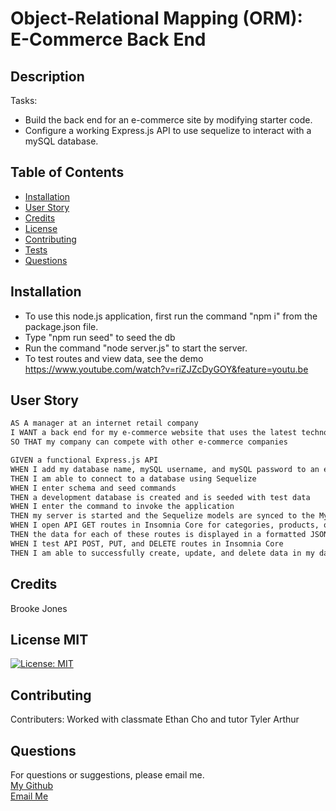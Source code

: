 # Object-Relational Mapping (ORM): E-Commerce Back End

## Description  
Tasks: 
  - Build the back end for an e-commerce site by modifying starter code. 
  - Configure a working Express.js API to use sequelize to interact with a mySQL database.
 
## Table of Contents
- [Installation](#installation)
- [User Story](#user-story)
- [Credits](#credits)
- [License](#license)
- [Contributing](#contributing)
- [Tests](#test)
- [Questions](#questions)

## Installation
- To use this node.js application, first run the command "npm i" from the package.json file. 
- Type "npm run seed" to seed the db
- Run the command "node server.js" to start the server. 
- To test routes and view data, see the demo https://www.youtube.com/watch?v=riZJZcDyGOY&feature=youtu.be
  
## User Story
  ```md
  AS A manager at an internet retail company
  I WANT a back end for my e-commerce website that uses the latest technologies
  SO THAT my company can compete with other e-commerce companies
  ```

```md
GIVEN a functional Express.js API
WHEN I add my database name, mySQL username, and mySQL password to an environment variable file
THEN I am able to connect to a database using Sequelize
WHEN I enter schema and seed commands
THEN a development database is created and is seeded with test data
WHEN I enter the command to invoke the application
THEN my server is started and the Sequelize models are synced to the MySQL database
WHEN I open API GET routes in Insomnia Core for categories, products, or tags
THEN the data for each of these routes is displayed in a formatted JSON
WHEN I test API POST, PUT, and DELETE routes in Insomnia Core
THEN I am able to successfully create, update, and delete data in my database
```
## Credits
  Brooke Jones  
    
## License MIT
[![License: MIT](https://img.shields.io/badge/License-MIT-yellow.svg)](https://opensource.org/licenses/MIT)
      
## Contributing
 Contributers: Worked with classmate Ethan Cho and tutor Tyler Arthur

## Questions
For questions or suggestions, please email me.  
[My Github](https://www.github.com/jones406)  
[Email Me](mailto:brookejones406@gmail.com)  


